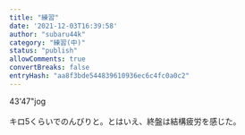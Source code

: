 ```yaml
---
title: "練習"
date: '2021-12-03T16:39:58'
author: "subaru44k"
category: "練習(中)"
status: "publish"
allowComments: true
convertBreaks: false
entryHash: "aa8f3bde544839610936ec6c4fc0a0c2"
---
```

43'47"jog<br>
<br>
キロ5くらいでのんびりと。とはいえ、終盤は結構疲労を感じた。
